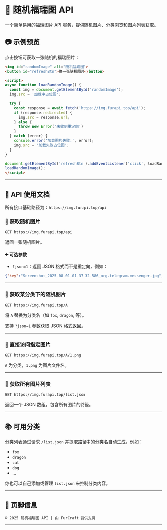 
# 🎲 随机福瑞图 API

一个简单易用的福瑞图片 API 服务，提供随机图片、分类浏览和图片列表获取。

## 📷 示例预览

点击按钮可获取一张随机的福瑞图片：

```html
<img id="randomImage" alt="随机福瑞图">
<button id="refreshBtn">换一张随机图片</button>

<script>
async function loadRandomImage() {
  const img = document.getElementById('randomImage');
  img.src = '加载中占位图';

  try {
    const response = await fetch('https://img.furapi.top/api');
    if (response.redirected) {
      img.src = response.url;
    } else {
      throw new Error('未收到重定向');
    }
  } catch (error) {
    console.error('加载图片失败:', error);
    img.src = '加载失败占位图';
  }
}

document.getElementById('refreshBtn').addEventListener('click', loadRandomImage);
loadRandomImage();
</script>
```

---

## 🧪 API 使用文档

所有接口基础路径为：`https://img.furapi.top/api`

### 📌 获取随机图片

```
GET https://img.furapi.top/api
```

返回一张随机图片。

#### ➕ 可选参数

- `?json=1`：返回 JSON 格式而不是重定向，例如：

```json
{"key":"Screenshot_2025-08-01-01-37-32-586_org.telegram.messenger.jpg","size":418227,"uploaded":"2025-07-31T19:39:31.410Z","url":"https://img.furapi.top/api/Screenshot_2025-08-01-01-37-32-586_org.telegram.messenger.jpg"}
```

---

### 📁 获取某分类下的随机图片

```
GET https://img.furapi.top/A
```

将 `A` 替换为分类名（如 `fox`, `dragon`, 等）。

支持 `?json=1` 参数获取 JSON 格式返回。

---

### 📂 直接访问指定图片

```
GET https://img.furapi.top/A/1.png
```

`A` 为分类，`1.png` 为图片文件名。

---

### 📃 获取所有图片列表

```
GET https://img.furapi.top/list.json
```

返回一个 JSON 数组，包含所有图片的路径。

---

## 📚 可用分类

分类列表通过请求 `/list.json` 并提取路径中的分类名自动生成，例如：

- `fox`
- `dragon`
- `cat`
- `dog`
- ...

你也可以自己添加或管理 `list.json` 来控制分类内容。

---


## 🧾 页脚信息

```
© 2025 随机福瑞图 API | 由 FurCraft 提供支持
```

---